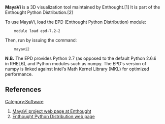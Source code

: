 **MayaVi** is a 3D visualization tool maintained by Enthought.\[1\] It
is part of the Enthought Python Distribution.\[2\]

To use MayaVi, load the EPD (Enthought Python Distribution) module:

`    module load epd-7.2-2`

Then, run by issuing the command:

`    mayavi2`

**N.B.** The EPD provides Python 2.7 (as opposed to the default Python
2.6.6 in RHEL6), and Python modules such as numpy. The EPD's version of
numpy is linked against Intel's Math Kernel Library (MKL) for optimized
performance.

## References

<references/>

[Category:Software](Category:Software "wikilink")

1.  [MayaVi project web page at
    Enthought](http://code.enthought.com/projects/mayavi/)
2.  [Enthought Python Distribution web
    page](http://www.enthought.com/products/epd.php)
